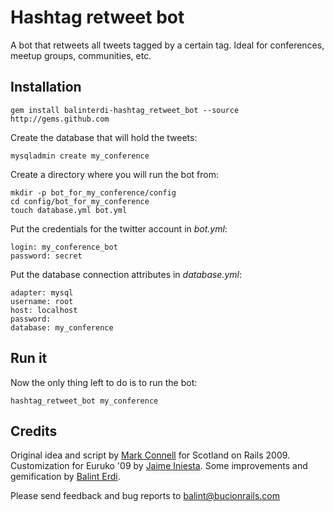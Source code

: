 # Hashtag retweet bot

A bot that retweets all tweets tagged by a certain tag. Ideal for conferences, meetup groups, communities, etc.

## Installation

    gem install balinterdi-hashtag_retweet_bot --source http://gems.github.com

Create the database that will hold the tweets:

    mysqladmin create my_conference

Create a directory where you will run the bot from:

    mkdir -p bot_for_my_conference/config
    cd config/bot_for_my_conference
    touch database.yml bot.yml

Put the credentials for the twitter account in _bot.yml_:

    login: my_conference_bot
    password: secret

Put the database connection attributes in _database.yml_:

    adapter: mysql
    username: root
    host: localhost
    password:
    database: my_conference

## Run it

Now the only thing left to do is to run the bot:

    hashtag_retweet_bot my_conference

## Credits

Original idea and script by [Mark Connell](http://github.com/mconnell) for Scotland on Rails 2009. Customization for Euruko '09 by [Jaime Iniesta](http://github.com/jaimeiniesta). Some improvements and gemification by [Balint Erdi](http://github.com/balinterdi).

Please send feedback and bug reports to <balint@bucionrails.com>